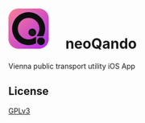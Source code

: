 # <img src="https://raw.githubusercontent.com/hadig/neoQando/main/Icon-App%40git.png" width="80" height="80" /> &nbsp;&nbsp;&nbsp; neoQando

 Vienna public transport utility iOS App

## License

[GPLv3](https://github.com/hadig/neoQando/blob/main/LICENSE)
